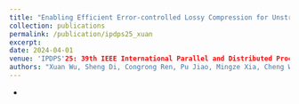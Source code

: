 ```yaml
---
title: "Enabling Efficient Error-controlled Lossy Compression for Unstructured Scientific Data""
collection: publications
permalink: /publication/ipdps25_xuan
excerpt:
date: 2024-04-01
venue: 'IPDPS'25: 39th IEEE International Parallel and Distributed Processing Symposium, 2025. (Accepted)'
authors: "Xuan Wu, Sheng Di, Congrong Ren, Pu Jiao, Mingze Xia, Cheng Wang, Hanqi Guo, Xin Liang, and Franck Cappello"
---
```

-
